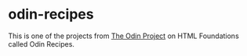 # odin-recipes

This is one of the projects from [The Odin Project](https://www.theodinproject.com) on HTML Foundations called Odin Recipes. 
